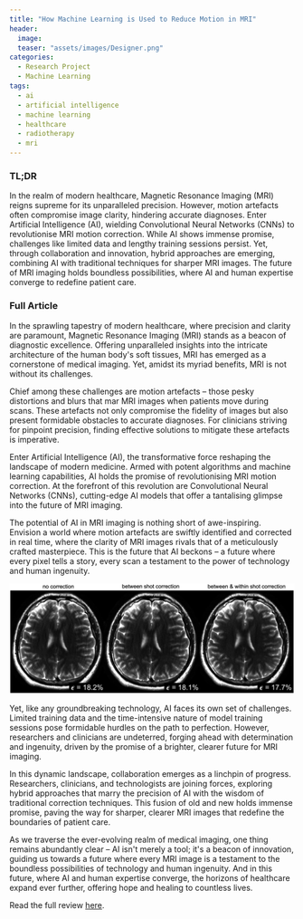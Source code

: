 ```yaml
---
title: "How Machine Learning is Used to Reduce Motion in MRI"
header:
  image: 
  teaser: "assets/images/Designer.png"
categories:
  - Research Project
  - Machine Learning
tags:
  - ai
  - artificial intelligence
  - machine learning
  - healthcare
  - radiotherapy
  - mri
---
```

### TL;DR
In the realm of modern healthcare, Magnetic Resonance Imaging (MRI) reigns supreme for its unparalleled precision. However, motion artefacts often compromise image clarity, hindering accurate diagnoses. Enter Artificial Intelligence (AI), wielding Convolutional Neural Networks (CNNs) to revolutionise MRI motion correction. While AI shows immense promise, challenges like limited data and lengthy training sessions persist. Yet, through collaboration and innovation, hybrid approaches are emerging, combining AI with traditional techniques for sharper MRI images. The future of MRI imaging holds boundless possibilities, where AI and human expertise converge to redefine patient care.

### Full Article
In the sprawling tapestry of modern healthcare, where precision and clarity are paramount, Magnetic Resonance Imaging (MRI) stands as a beacon of diagnostic excellence. Offering unparalleled insights into the intricate architecture of the human body's soft tissues, MRI has emerged as a cornerstone of medical imaging. Yet, amidst its myriad benefits, MRI is not without its challenges.

Chief among these challenges are motion artefacts – those pesky distortions and blurs that mar MRI images when patients move during scans. These artefacts not only compromise the fidelity of images but also present formidable obstacles to accurate diagnoses. For clinicians striving for pinpoint precision, finding effective solutions to mitigate these artefacts is imperative.

Enter Artificial Intelligence (AI), the transformative force reshaping the landscape of modern medicine. Armed with potent algorithms and machine learning capabilities, AI holds the promise of revolutionising MRI motion correction. At the forefront of this revolution are Convolutional Neural Networks (CNNs), cutting-edge AI models that offer a tantalising glimpse into the future of MRI imaging.

The potential of AI in MRI imaging is nothing short of awe-inspiring. Envision a world where motion artefacts are swiftly identified and corrected in real time, where the clarity of MRI images rivals that of a meticulously crafted masterpiece. This is the future that AI beckons – a future where every pixel tells a story, every scan a testament to the power of technology and human ingenuity.

<img src="/assets/images/haskell.jpg" alt="" class="full">

Yet, like any groundbreaking technology, AI faces its own set of challenges. Limited training data and the time-intensive nature of model training sessions pose formidable hurdles on the path to perfection. However, researchers and clinicians are undeterred, forging ahead with determination and ingenuity, driven by the promise of a brighter, clearer future for MRI imaging.

In this dynamic landscape, collaboration emerges as a linchpin of progress. Researchers, clinicians, and technologists are joining forces, exploring hybrid approaches that marry the precision of AI with the wisdom of traditional correction techniques. This fusion of old and new holds immense promise, paving the way for sharper, clearer MRI images that redefine the boundaries of patient care.

As we traverse the ever-evolving realm of medical imaging, one thing remains abundantly clear – AI isn't merely a tool; it's a beacon of innovation, guiding us towards a future where every MRI image is a testament to the boundless possibilities of technology and human ingenuity. And in this future, where AI and human expertise converge, the horizons of healthcare expand ever further, offering hope and healing to countless lives.

Read the full review [here](assets/pdf/ai_medical_review.pdf).
